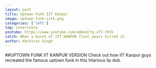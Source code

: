 ```yaml
---
layout: post
title: Uptown Funk IIT Kanpur
image: uptown-funk-iitk.png
categories: ['left']
tag: coverstory
youtube: https://www.youtube.com/embed/Yq-vTT-fHtk
catch: When a bunch of IIT KANPUR final years killed it.
author: Harkirat Singh
---
```

##UPTOWN FUNK IIT KANPUR VERSION
Check out how IIT Kanpur guys recreated the famous uptown funk in this hilarious lip dub.